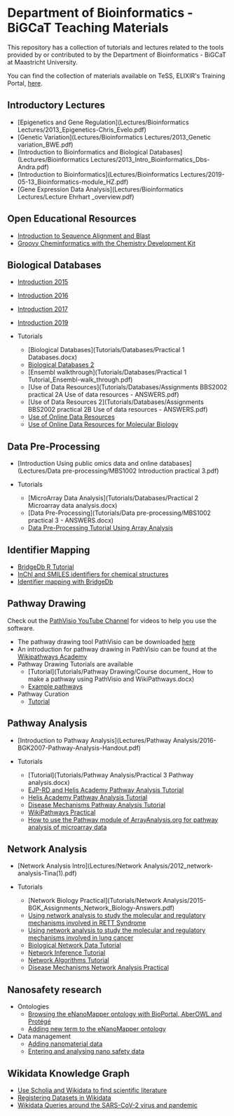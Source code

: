 Department of Bioinformatics - BiGCaT Teaching Materials 
=============================================================================================

This repository has a collection of tutorials and lectures related to the tools provided by or contributed to by the Department of 
Bioinformatics - BiGCaT at Maastricht University.

You can find the collection of materials available on TeSS, ELIXIR's Training Portal, [here](https://tess.elixir-europe.org/content_providers/department-of-bioinformatics-bigcat-maastricht-university).

Introductory Lectures
-----------------------
* [Epigenetics and Gene Regulation](Lectures/Bioinformatics Lectures/2013_Epigenetics-Chris_Evelo.pdf)
* [Genetic Variation](Lectures/Bioinformatics Lectures/2013_Genetic variation_BWE.pdf)
* [Introduction to Bioinformatics and Biological Databases](Lectures/Bioinformatics Lectures/2013_Intro_Bioinformatics_Dbs-Andra.pdf)
* [Introduction to Bioinformatics](Lectures/Bioinformatics Lectures/2019-05-13_Bioinformatics-module_HZ.pdf)
* [Gene Expression Data Analysis](Lectures/Bioinformatics Lectures/Lecture Ehrhart _overview.pdf)

<script type="application/ld+json">{"@context": "https://schema.org/","@type": "CreativeWork", "http://purl.org/dc/terms/conformsTo": [ "@id": "https://bioschemas.org/profiles/TrainingMaterial/1.0-RELEASE", "@type": "CreativeWork" ], "@id": "https://bigcat-um.github.io/BiGCaT-Teaching/Lectures/Bioinformatics%20Lectures/2013_Epigenetics-Chris_Evelo.pdf", "name": "Epigenetics and Gene Regulation","description": "Lecture bij Prof. Chris Evelo about gene variants, epigenetics, and gene regulation. ","keywords": "gene variation, epigenetics, gene regulation","url": "https://bigcat-um.github.io/BiGCaT-Teaching/Lectures/Bioinformatics%20Lectures/2013_Epigenetics-Chris_Evelo.pdf"}</script>
<script type="application/ld+json">{"@context": "https://schema.org/","@type": "CreativeWork", "http://purl.org/dc/terms/conformsTo": [ "@id": "https://bioschemas.org/profiles/TrainingMaterial/1.0-RELEASE", "@type": "CreativeWork" ], "@id": "https://bigcat-um.github.io/BiGCaT-Teaching/Lectures/Bioinformatics%20Lectures/2013_Genetic%20variation_BWE.pdf", "name": "Genetic Variation","description": "Lecture bij Dr. Lars Eijssen about gene variants and human movement.","keywords": "gene variation, movement","url": "https://bigcat-um.github.io/BiGCaT-Teaching/Lectures/Bioinformatics%20Lectures/2013_Genetic%20variation_BWE.pdf"}</script>

Open Educational Resources
-----------------------
* [Introduction to Sequence Alignment and Blast](https://bigcat-um.github.io/BLAST-OER/)
* [Groovy Cheminformatics with the Chemistry Development Kit](https://egonw.github.io/cdkbook/)

<script type="application/ld+json">{"@context": "https://schema.org/","@type": "CreativeWork", "http://purl.org/dc/terms/conformsTo": [ "@id": "https://bioschemas.org/profiles/TrainingMaterial/1.0-RELEASE", "@type": "CreativeWork" ], "@id": "https://egonw.github.io/cdkbook/", "name": "Groovy Cheminformatics with the Chemistry Development Kit","description": "Book by Egon Willighagen introducing cheminformatics using the open source Chemistry Development Kit.","keywords": "gene variation, movement","url": "https://egonw.github.io/cdkbook/"}</script>

Biological Databases
-----------------------
* [Introduction 2015](Lectures/Databases/2015_Biological_databases.pdf)
* [Introduction 2016](Lectures/Databases/2016_Biological_databases-handouts.pdf)
* [Introduction 2017](Lectures/Databases/2017-05-15_Biological_databases.pdf)
* [Introduction 2019](Lectures/Databases/2019-05-13_Biological_databases.pdf)

* Tutorials
    * [Biological Databases](Tutorials/Databases/Practical 1 Databases.docx)
    * [Biological Databases 2](Tutorials/Databases/2017-05-15_Assignments-Biological_databases_ANSWERS.docx)
    * [Ensembl walkthrough](Tutorials/Databases/Practical 1 Tutorial_Ensembl-walk_through.pdf)
    * [Use of Data Resources](Tutorials/Databases/Assignments BBS2002 practical 2A Use of data resources - ANSWERS.pdf)
    * [Use of Data Resources 2](Tutorials/Databases/Assignments BBS2002 practical 2B Use of data resources - ANSWERS.pdf)
    * [Use of Online Data Resources](Tutorials/Databases/Practical_BioInformatics_3A_20181019TeacherInstructions_PreparatoryAndTraining.pdf)
    * [Use of Online Data Resources for Molecular Biology](Tutorials/Databases/Practical_BioInformatics_3B_20181019TeacherInstructions_PreparatoryAndTraining.pdf)
    
Data Pre-Processing
-----------------------
* [Introduction Using public omics data and online databases](Lectures/Data pre-processing/MBS1002 Introduction practical 3.pdf)

* Tutorials
    * [MicroArray Data Analysis](Tutorials/Databases/Practical 2 Microarray data analysis.docx)
    * [Data Pre-Processing](Tutorials/Data pre-processing/MBS1002 practical 3 - ANSWERS.docx)
    * [Data Pre-Processing Tutorial Using Array Analysis](https://laurendupuis.github.io/Helis-Academy-Omics-June-2019/tutorials/Data_Preprocessing.html)
    

Identifier Mapping
---------------------
* [BridgeDb R Tutorial](https://www.bioconductor.org/packages/release/bioc/vignettes/BridgeDbR/inst/doc/tutorial.html)
* [InChI and SMILES identifiers for chemical structures](https://w3id.org/faircookbook/FCB007)
* [Identifier mapping with BridgeDb](https://w3id.org/faircookbook/FCB017)

Pathway Drawing
-----------------------
Check out the [PathVisio YouTube Channel](https://www.youtube.com/channel/UCTkyLj_4u6V4M5lUmyuOGDw) for videos to help you use the software.
* The pathway drawing tool PathVisio can be downloaded [here](https://pathvisio.github.io/pages/download)
* An introduction for pathway drawing in PathVisio can be found at the [Wikipathways Academy](https://wikipathways.github.io/academy/)
* Pathway Drawing Tutorials are available
    * [Tutorial](Tutorials/Pathway Drawing/Course document_ How to make a pathway using PathVisio and WikiPathways.docx)
    * [Example pathways](https://laurendupuis.github.io/EJP-RD_Helis_Academy/tutorials/Pathway_Drawing_Examples.html)
* Pathway Curation
     * [Tutorial](https://laurendupuis.github.io/EJP-RD_Helis_Academy/tutorials/Pathway_Curation.html)
     


Pathway Analysis
-------------------------------------------------------------------------
* [Introduction to Pathway Analysis](Lectures/Pathway Analysis/2016-BGK2007-Pathway-Analysis-Handout.pdf)
    
* Tutorials
     * [Tutorial](Tutorials/Pathway Analysis/Practical 3 Pathway analysis.docx)
     * [EJP-RD and Helis Academy Pathway Analysis Tutorial](https://laurendupuis.github.io/EJP-RD_Helis_Academy/tutorials/Pathway_analysis.html)
     * [Helis Academy Pathway Analysis Tutorial](https://laurendupuis.github.io/Helis-Academy-Omics-June-2019/tutorials/Pathway_Analysis.html)
     * [Disease Mechanisms Pathway Analysis Tutorial](https://mkutmon.gitlab.io/int3007/pathways.html)
     * [WikiPathways Practical](https://mkutmon.gitlab.io/molmed-wikipathways/)
     * [How to use the Pathway module of ArrayAnalysis.org for pathway analysis of microarray data](https://enanomapper.github.io/tutorials/Pathway_analysis/Pathway%20analysis.html)
     

Network Analysis
-----------------------------------------
* [Network Analysis Intro](Lectures/Network Analysis/2012_network-analysis-Tina(1).pdf)

* Tutorials
    * [Network Biology Practical](Tutorials/Network Analysis/2015-BGK_Assignments_Network_Biology-Answers.pdf)
    * [Using network analysis to study the molecular and regulatory mechanisms involved in RETT Syndrome](https://laurendupuis.github.io/EJP-RD_Helis_Academy/tutorials/Network_Analysis.html)
    * [Using network analysis to study the molecular and regulatory mechanisms involved in lung cancer](https://laurendupuis.github.io/Helis-Academy-Omics-June-2019/tutorials/Network_Analysis.html)
    * [Biological Network Data Tutorial](https://coort.gitlab.io/tutorial-network-data/)
    * [Network Inference Tutorial](https://mkutmon.gitlab.io/tutorial-network-inference/)
    * [Network Algorithms Tutorial](https://mkutmon.gitlab.io/tutorial-network-algorithms/)
    * [Disease Mechanisms Network Analysis Practical](https://mkutmon.gitlab.io/int3007/networks.html)

Nanosafety research
-----------------------------------------
* Ontologies
    * [Browsing the eNanoMapper ontology with BioPortal, AberOWL and Protégé](https://enanomapper.github.io/tutorials/BrowseOntology/Tutorial%20browsing%20eNM%20ontology.html)
    * [Adding new term to the eNanoMapper ontology](https://enanomapper.github.io/tutorials/Added%20ontology%20terms/README.html)
* Data management
    * [Adding nanomaterial data](https://nanocommons.github.io/tutorials/enteringData/)
    * [Entering and analysing nano safety data](https://enanomapper.github.io/tutorials/Entering_and_analysing_nano_safety_data/readme.html)

Wikidata Knowledge Graph
-----------------------------------------
* [Use Scholia and Wikidata to find scientific literature](https://laurendupuis.github.io/Scholia_tutorial/)
* [Registering Datasets in Wikidata](https://w3id.org/faircookbook/FCB060)
* [Wikidata Queries around the SARS-CoV-2 virus and pandemic](https://egonw.github.io/SARS-CoV-2-Queries/)
     
     
     
     
     
 
